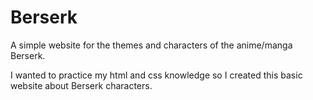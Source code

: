 # Berserk
A simple website for the themes and characters of the anime/manga Berserk.

I wanted to practice my html and css knowledge so I created this basic website about Berserk characters. 
